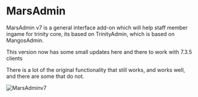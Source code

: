 MarsAdmin
============

MarsAdmin v7 is a general interface add-on which will help staff member ingame for trinity core, its based on TrinityAdmin, which is based on MangosAdmin.

This version now has some small updates here and there to work with 7.3.5 clients

There is a lot of the original functionality that still works, and works well, and there are some that do not.

![MarsAdminv7](https://i.imgur.com/3rRtuK4.png)

